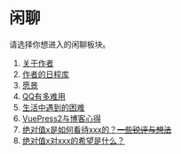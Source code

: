 # 闲聊
请选择你想进入的闲聊板块。
1. [关于作者](./author.md)
2. [作者的日程库](./schedule.md)
3. <span class="heimu" title="你知道的太多了">[愿景](../hide/wish.md)</span>
4. [QQ有多难用](./fuckqq.md)
5. [生活中遇到的困难](./difficulties.md)
6. [VuePress2与博客心得](./withvuepress2.md)
7. [绝对值x是如何看待xxx的？~~一些锐评与想法~~](./consider.md)
8. [绝对值x对xxx的希望是什么？](./hope.md)